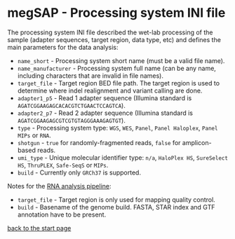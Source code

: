 # megSAP - Processing system INI file

The processing system INI file described the wet-lab processing of the sample (adapter sequences, target region, data type, etc) and defines the main parameters for the data analysis:

* `name_short` - Processing system short name (must be a valid file name).
* `name_manufacturer` - Processing system full name (can be any name, including characters that are invalid in file names).
* `target_file` - Target region BED file path. The target region is used to determine where indel realignment and variant calling are done.
* `adapter1_p5` - Read 1 adapter sequence (Illumina standard is `AGATCGGAAGAGCACACGTCTGAACTCCAGTCA`).
* `adapter2_p7` - Read 2 adapter sequence (Illumina standard is `AGATCGGAAGAGCGTCGTGTAGGGAAAGAGTGT`).
* `type` - Processing system type: `WGS`, `WES`, `Panel`, `Panel Haloplex`, `Panel MIPs` or `RNA`.
* `shotgun` - `true` for randomly-fragmented reads,  `false` for amplicon-based reads.
* `umi_type` - Unique molecular identifier type: `n/a`, `HaloPlex HS`, `SureSelect HS`, `ThruPLEX`, `Safe-SeqS` or `MIPs`.
* `build` - Currently only `GRCh37` is supported.

Notes for the [RNA analysis pipeline](rna_single_sample.md):

* `target_file` - Target region is only used for mapping quality control.
* `build` - Basename of the genome build. FASTA, STAR index and GTF annotation
  have to be present.

[back to the start page](../README.md)




